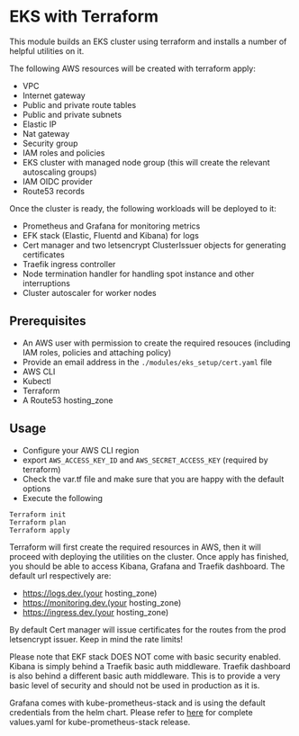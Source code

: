 # EKS with Terraform

This module builds an EKS cluster using terraform and installs a number of helpful utilities on it. 

The following AWS resources will be created with terraform apply:

- VPC
- Internet gateway
- Public and private route tables
- Public and private subnets
- Elastic IP
- Nat gateway
- Security group
- IAM roles and policies
- EKS cluster with managed node group (this will create the relevant autoscaling groups)
- IAM OIDC provider
- Route53 records

Once the cluster is ready, the following workloads will be deployed to it:

- Prometheus and Grafana for monitoring metrics
- EFK stack (Elastic, Fluentd and Kibana) for logs
- Cert manager and two letsencrypt ClusterIssuer objects for generating certificates
- Traefik ingress controller
- Node termination handler for handling spot instance and other interruptions
- Cluster autoscaler for worker nodes

## Prerequisites

- An AWS user with permission to create the required resouces (including IAM roles, policies and attaching policy)
- Provide an email address in the `./modules/eks_setup/cert.yaml` file
- AWS CLI
- Kubectl
- Terraform
- A Route53 hosting_zone

## Usage

- Configure your AWS CLI region
- export `AWS_ACCESS_KEY_ID` and `AWS_SECRET_ACCESS_KEY` (required by terraform)
- Check the var.tf file and make sure that you are happy with the default options
- Execute the following

```hcl
Terraform init
Terraform plan
Terraform apply
```

Terraform will first create the required resources in AWS, then it will proceed with deploying the utilities on the cluster. 
Once apply has finished, you should be able to access Kibana, Grafana and Traefik dashboard. The default url respectively are:

- https://logs.dev.(your hosting_zone)
- https://monitoring.dev.(your hosting_zone)
- https://ingress.dev.(your hosting_zone)

By default Cert manager will issue certificates for the routes from the prod letsencrypt issuer. Keep in mind the rate limits!

Please note that EKF stack DOES NOT come with basic security enabled. Kibana is simply behind a Traefik basic auth middleware.
Traefik dashboard is also behind a different basic auth middleware. This is to provide a very basic level of security and should not be used in production as it is.

Grafana comes with kube-prometheus-stack and is using the default credentials from the helm chart. Please refer to [here](ps://github.com/prometheus-community/helm-charts/blob/main/charts/kube-prometheus-stack/values.yaml) for complete values.yaml for kube-prometheus-stack release.
